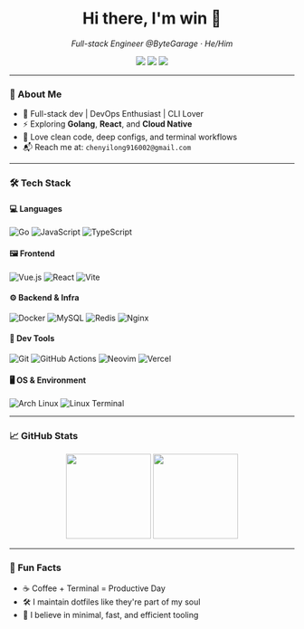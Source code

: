<h1 align="center">Hi there, I'm win 👋</h1>
<p align="center">
  <em>Full-stack Engineer @ByteGarage · He/Him</em>  
</p>
<p align="center">
  <a href="mailto:chenyilong916002@gmail.com"><img src="https://img.shields.io/badge/Email-chenyilong916002@gmail.com-red?style=flat-square&logo=gmail"></a>
  <a href="https://bit-by-bit-dev.vercel.app"><img src="https://img.shields.io/badge/Portfolio-Bit by Bit-blue?style=flat-square&logo=vercel"></a>
  <a href="https://codeforces.com/profile/ByteGarage"><img src="https://img.shields.io/badge/Codeforces-ByteGarage-orange?style=flat-square&logo=codeforces"></a>
</p>

---

### 🚀 About Me

- 🧠 Full-stack dev | DevOps Enthusiast | CLI Lover
- ⚡ Exploring **Golang**, **React**, and **Cloud Native**
- 🧩 Love clean code, deep configs, and terminal workflows
- 📬 Reach me at: `chenyilong916002@gmail.com`

---

### 🛠️ Tech Stack

#### 💻 Languages
![Go](https://img.shields.io/badge/-Golang-00ADD8?style=flat-square&logo=go)
![JavaScript](https://img.shields.io/badge/-JavaScript-F7DF1E?style=flat-square&logo=javascript&logoColor=000)
![TypeScript](https://img.shields.io/badge/-TypeScript-3178C6?style=flat-square&logo=typescript&logoColor=fff)

#### 🖼️ Frontend
![Vue.js](https://img.shields.io/badge/-Vue-4FC08D?style=flat-square&logo=vue.js&logoColor=fff)
![React](https://img.shields.io/badge/-React-61DAFB?style=flat-square&logo=react)
![Vite](https://img.shields.io/badge/-Vite-646CFF?style=flat-square&logo=vite)

#### ⚙️ Backend & Infra
![Docker](https://img.shields.io/badge/-Docker-2496ED?style=flat-square&logo=docker)
![MySQL](https://img.shields.io/badge/-MySQL-4479A1?style=flat-square&logo=mysql)
![Redis](https://img.shields.io/badge/-Redis-DC382D?style=flat-square&logo=redis)
![Nginx](https://img.shields.io/badge/-Nginx-009639?style=flat-square&logo=nginx)

#### 🧰 Dev Tools
![Git](https://img.shields.io/badge/-Git-F05032?style=flat-square&logo=git)
![GitHub Actions](https://img.shields.io/badge/-GitHub%20Actions-2088FF?style=flat-square&logo=github-actions)
![Neovim](https://img.shields.io/badge/-Neovim-57A143?style=flat-square&logo=neovim)
![Vercel](https://img.shields.io/badge/-Vercel-000?style=flat-square&logo=vercel)

#### 🖥️ OS & Environment
![Arch Linux](https://img.shields.io/badge/-Arch%20Linux-1793D1?style=flat-square&logo=arch-linux)
![Linux Terminal](https://img.shields.io/badge/-Terminal-000000?style=flat-square&logo=gnome-terminal)

---

### 📈 GitHub Stats

<p align="center">
  <img src="https://github-readme-stats.vercel.app/api?username=no-winner&show_icons=true&theme=radical&hide=stars&count_private=true" height="150"/>
  <img src="https://github-readme-stats.vercel.app/api/top-langs/?username=no-winner&layout=compact&theme=radical" height="150"/>
</p>

---

### 🧩 Fun Facts

- ☕ Coffee + Terminal = Productive Day
- 🛠️ I maintain dotfiles like they're part of my soul
- 🚀 I believe in minimal, fast, and efficient tooling
